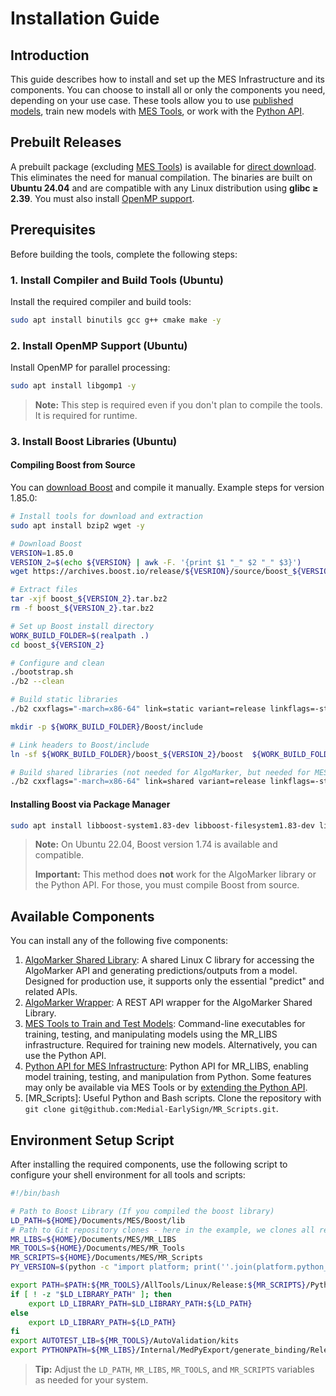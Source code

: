 
# Installation Guide

## Introduction

This guide describes how to install and set up the MES Infrastructure and its components. You can choose to install all or only the components you need, depending on your use case. These tools allow you to use [published models](../Models), train new models with [MES Tools](MES%20Tools%20to%20Train%20and%20Test%20Models.md), or work with the [Python API](Python%20API%20for%20MES%20Infrastructure.md).

## Prebuilt Releases

A prebuilt package (excluding [MES Tools](MES%20Tools%20to%20Train%20and%20Test%20Models.md)) is available for [direct download](https://github.com/Medial-EarlySign/MR_LIBS/releases/tag/V1.0). This eliminates the need for manual compilation. The binaries are built on **Ubuntu 24.04** and are compatible with any Linux distribution using **glibc ≥ 2.39**. You must also install [OpenMP support](#2-install-openmp-support-ubuntu).

## Prerequisites

Before building the tools, complete the following steps:

### 1. Install Compiler and Build Tools (Ubuntu)

Install the required compiler and build tools:

```bash
sudo apt install binutils gcc g++ cmake make -y
```

### 2. Install OpenMP Support (Ubuntu)

Install OpenMP for parallel processing:

```bash
sudo apt install libgomp1 -y
```

> **Note:** This step is required even if you don't plan to compile the tools. It is required for runtime.

### 3. Install Boost Libraries (Ubuntu)

#### Compiling Boost from Source

You can [download Boost](https://www.boost.org/users/download/) and compile it manually. Example steps for version 1.85.0:

```bash title="Boost Compilation"
# Install tools for download and extraction
sudo apt install bzip2 wget -y

# Download Boost
VERSION=1.85.0
VERSION_2=$(echo ${VERSION} | awk -F. '{print $1 "_" $2 "_" $3}')
wget https://archives.boost.io/release/${VESRION}/source/boost_${VERSION_2}.tar.bz2

# Extract files
tar -xjf boost_${VERSION_2}.tar.bz2
rm -f boost_${VERSION_2}.tar.bz2

# Set up Boost install directory
WORK_BUILD_FOLDER=$(realpath .)
cd boost_${VERSION_2}

# Configure and clean
./bootstrap.sh
./b2 --clean

# Build static libraries
./b2 cxxflags="-march=x86-64" link=static variant=release linkflags=-static-libstdc++ -j8 cxxflags="-fPIC" --stagedir="${WORK_BUILD_FOLDER}/Boost" --with-program_options --with-system --with-regex --with-filesystem

mkdir -p ${WORK_BUILD_FOLDER}/Boost/include

# Link headers to Boost/include
ln -sf ${WORK_BUILD_FOLDER}/boost_${VERSION_2}/boost  ${WORK_BUILD_FOLDER}/Boost/include

# Build shared libraries (not needed for AlgoMarker, but needed for MES tools if you choose to compile)
./b2 cxxflags="-march=x86-64" link=shared variant=release linkflags=-static-libstdc++ -j8 cxxflags="-fPIC" --stagedir="${WORK_BUILD_FOLDER}/Boost" --with-program_options --with-system --with-regex --with-filesystem
```

#### Installing Boost via Package Manager

```bash
sudo apt install libboost-system1.83-dev libboost-filesystem1.83-dev libboost-regex1.83-dev libboost-program-options1.83-dev -y
```

> **Note:** On Ubuntu 22.04, Boost version 1.74 is available and compatible.
> 
> **Important:** This method does **not** work for the AlgoMarker library or the Python API. For those, you must compile Boost from source.

## Available Components

You can install any of the following five components:

1. [AlgoMarker Shared Library](AlgoMarker_Library.md): A shared Linux C library for accessing the AlgoMarker API and generating predictions/outputs from a model. Designed for production use, it supports only the essential "predict" and related APIs.
2. [AlgoMarker Wrapper](AlgoMarker%20Wrapper): A REST API wrapper for the AlgoMarker Shared Library.
3. [MES Tools to Train and Test Models](MES%20Tools%20to%20Train%20and%20Test%20Models.md): Command-line executables for training, testing, and manipulating models using the MR_LIBS infrastructure. Required for training new models. Alternatively, you can use the Python API.
4. [Python API for MES Infrastructure](Python%20API%20for%20MES%20Infrastructure.md): Python API for MR_LIBS, enabling model training, testing, and manipulation from Python. Some features may only be available via MES Tools or by [extending the Python API](../Python/Extend%20and%20Develop.md).
5. [MR_Scripts]: Useful Python and Bash scripts. Clone the repository with `git clone git@github.com:Medial-EarlySign/MR_Scripts.git`.

## Environment Setup Script

After installing the required components, use the following script to configure your shell environment for all tools and scripts:

```bash title="Start-Up Script"
#!/bin/bash

# Path to Boost Library (If you compiled the boost library)
LD_PATH=${HOME}/Documents/MES/Boost/lib
# Path to Git repository clones - here in the example, we clones all repositories under ${HOME}/Documents/MES
MR_LIBS=${HOME}/Documents/MES/MR_LIBS
MR_TOOLS=${HOME}/Documents/MES/MR_Tools
MR_SCRIPTS=${HOME}/Documents/MES/MR_Scripts
PY_VERSION=$(python -c "import platform; print(''.join(platform.python_version().split('.')[:2]))")

export PATH=$PATH:${MR_TOOLS}/AllTools/Linux/Release:${MR_SCRIPTS}/Python-scripts:${MR_SCRIPTS}/Bash-Scripts:${MR_SCRIPTS}/Perl-scripts
if [ ! -z "$LD_LIBRARY_PATH" ]; then
    export LD_LIBRARY_PATH=$LD_LIBRARY_PATH:${LD_PATH}
else
    export LD_LIBRARY_PATH=${LD_PATH}
fi
export AUTOTEST_LIB=${MR_TOOLS}/AutoValidation/kits
export PYTHONPATH=${MR_LIBS}/Internal/MedPyExport/generate_binding/Release/medial-python${PY_VERSION}:${MR_TOOLS}/RepoLoadUtils/common
```

> **Tip:** Adjust the `LD_PATH`, `MR_LIBS`, `MR_TOOLS`, and `MR_SCRIPTS` variables as needed for your system.



